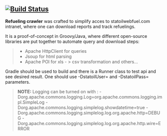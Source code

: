 [![Build Status](https://travis-ci.org/plavreshin/refueling-crawler.png?branch=master)](https://travis-ci.org/plavreshin/refueling-crawler)
---------

**Refueling crawler** was crafted to simplify acces to statoilwebfuel.com intranet, where one can download reports and track refuelings. 

It is a proof-of-concept in Groovy/Java, where different open-source libraries are put together to automate query and download steps:
> - Apache HttpClient for queries 
> - Jsoup for html parsing
> - Apache POI for xls - > csv transformation 
> and others...

Gradle should be used to build and there is a Runner class to test api and see desired result. One should use -DstatoilUser= and -DstatoilPass= parameters.

> **NOTE:** Logging can be turned on with :
-Dorg.apache.commons.logging.Log=org.apache.commons.logging.impl.SimpleLog -Dorg.apache.commons.logging.simplelog.showdatetime=true -Dorg.apache.commons.logging.simplelog.log.org.apache.http=DEBUG -Dorg.apache.commons.logging.simplelog.log.org.apache.http.wire=ERROR
